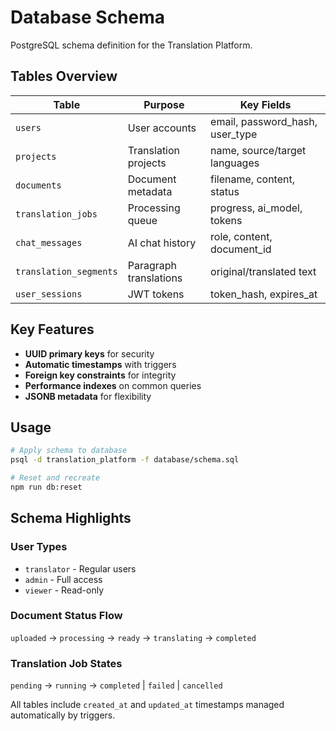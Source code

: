 # Database Schema

PostgreSQL schema definition for the Translation Platform.

## Tables Overview

| Table | Purpose | Key Fields |
|-------|---------|------------|
| `users` | User accounts | email, password_hash, user_type |
| `projects` | Translation projects | name, source/target languages |
| `documents` | Document metadata | filename, content, status |
| `translation_jobs` | Processing queue | progress, ai_model, tokens |
| `chat_messages` | AI chat history | role, content, document_id |
| `translation_segments` | Paragraph translations | original/translated text |
| `user_sessions` | JWT tokens | token_hash, expires_at |

## Key Features

- **UUID primary keys** for security
- **Automatic timestamps** with triggers
- **Foreign key constraints** for integrity
- **Performance indexes** on common queries
- **JSONB metadata** for flexibility

## Usage

```bash
# Apply schema to database
psql -d translation_platform -f database/schema.sql

# Reset and recreate
npm run db:reset
```

## Schema Highlights

### User Types
- `translator` - Regular users
- `admin` - Full access
- `viewer` - Read-only

### Document Status Flow
`uploaded` → `processing` → `ready` → `translating` → `completed`

### Translation Job States
`pending` → `running` → `completed` | `failed` | `cancelled`

All tables include `created_at` and `updated_at` timestamps managed automatically by triggers.